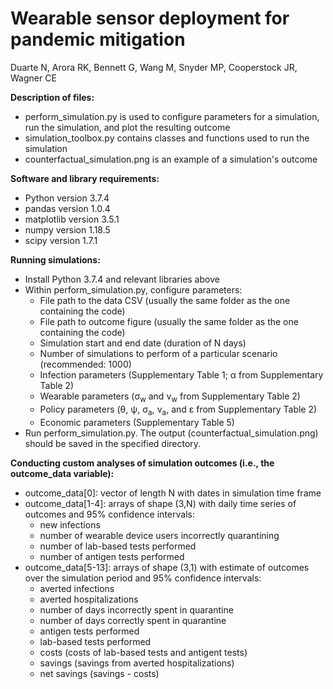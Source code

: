 # Wearable sensor deployment for pandemic mitigation
Duarte N, Arora RK, Bennett G, Wang M, Snyder MP, Cooperstock JR, Wagner CE

**Description of files:**
- perform_simulation.py is used to configure parameters for a simulation, run the simulation, and plot the resulting outcome
- simulation_toolbox.py contains classes and functions used to run the simulation
- counterfactual_simulation.png is an example of a simulation's outcome

**Software and library requirements:**
- Python version 3.7.4
- pandas version 1.0.4
- matplotlib version 3.5.1
- numpy version 1.18.5
- scipy version 1.7.1

**Running simulations:**
- Install Python 3.7.4 and relevant libraries above
- Within perform_simulation.py, configure parameters:
  -  File path to the data CSV (usually the same folder as the one containing the code)
  -  File path to outcome figure (usually the same folder as the one containing the code)
  -  Simulation start and end date (duration of N days)
  -  Number of simulations to perform of a particular scenario (recommended: 1000)
  -  Infection parameters (Supplementary Table 1; α from Supplementary Table 2)
  -  Wearable parameters (σ<sub>w</sub> and ν<sub>w</sub> from Supplementary Table 2)
  -  Policy parameters (θ, ψ, σ<sub>a</sub>, ν<sub>a</sub>, and ε from Supplementary Table 2)
  -  Economic parameters (Supplementary Table 5)
-  Run perform_simulation.py. The output (counterfactual_simulation.png) should be saved in the specified directory.

**Conducting custom analyses of simulation outcomes (i.e., the outcome_data variable):**
- outcome_data[0]: vector of length N with dates in simulation time frame
- outcome_data[1-4]: arrays of shape (3,N) with daily time series of outcomes and 95% confidence intervals:
  - new infections
  - number of wearable device users incorrectly quarantining
  - number of lab-based tests performed
  - number of antigen tests performed
- outcome_data[5-13]: arrays of shape (3,1) with estimate of outcomes over the simulation period and 95% confidence intervals:
  - averted infections
  - averted hospitalizations
  - number of days incorrectly spent in quarantine
  - number of days correctly spent in quarantine
  - antigen tests performed
  - lab-based tests performed
  - costs (costs of lab-based tests and antigent tests)
  - savings (savings from averted hospitalizations)
  - net savings (savings - costs)
